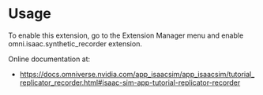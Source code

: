 # Usage

To enable this extension, go to the Extension Manager menu and enable omni.isaac.synthetic_recorder extension.

Online documentation at: 

* https://docs.omniverse.nvidia.com/app_isaacsim/app_isaacsim/tutorial_replicator_recorder.html#isaac-sim-app-tutorial-replicator-recorder

